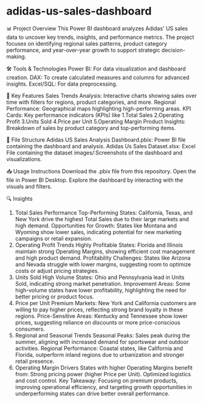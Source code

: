 # adidas-us-sales-dashboard
📊 Project Overview
This Power BI dashboard analyzes Adidas' US sales data to uncover key trends, insights, and performance metrics. The project focuses on identifying regional sales patterns, product category performance, and year-over-year growth to support strategic decision-making.


🛠 Tools & Technologies
Power BI: For data visualization and dashboard creation.
DAX: To create calculated measures and columns for advanced insights.
Excel/SQL: For data preprocessing.


🚀 Key Features
Sales Trends Analysis: Interactive charts showing sales over time with filters for regions, product categories, and more.
Regional Performance: Geographical maps highlighting high-performing areas.
KPI Cards: Key performance indicators (KPIs) like 
1.Total Sales
2.Operating Profit
3.Units Sold
4.Price per Unit
5.Operating Margin
Product Insights: Breakdown of sales by product category and top-performing items.


📂 File Structure
Adidas US Sales Analysis Dashboard.pbix: Power BI file containing the dashboard and analysis.
Adidas Us Sales Dataset.xlsx: Excel File containing the dataset
images/:Screenshots of the dashboard and visualizations.


📥 Usage Instructions
Download the .pbix file from this repository.
Open the file in Power BI Desktop.
Explore the dashboard by interacting with the visuals and filters.


🔍 Insights
1. Total Sales Performance
Top-Performing States: California, Texas, and New York drive the highest Total Sales due to their large markets and high demand.
Opportunities for Growth: States like Montana and Wyoming show lower sales, indicating potential for new marketing campaigns or retail expansion.
2. Operating Profit Trends
Highly Profitable States: Florida and Illinois maintain strong Operating Margins, showing efficient cost management and high product demand.
Profitability Challenges: States like Arizona and Nevada struggle with lower margins, suggesting room to optimize costs or adjust pricing strategies.
3. Units Sold
High Volume States: Ohio and Pennsylvania lead in Units Sold, indicating strong market penetration.
Improvement Areas: Some high-volume states have lower profitability, highlighting the need for better pricing or product focus.
4. Price per Unit
Premium Markets: New York and California customers are willing to pay higher prices, reflecting strong brand loyalty in these regions.
Price-Sensitive Areas: Kentucky and Tennessee show lower prices, suggesting reliance on discounts or more price-conscious consumers.
5. Regional and Seasonal Trends
Seasonal Peaks: Sales peak during the summer, aligning with increased demand for sportswear and outdoor activities.
Regional Performance: Coastal states, like California and Florida, outperform inland regions due to urbanization and stronger retail presence.
6. Operating Margin Drivers
States with higher Operating Margins benefit from:
Strong pricing power (higher Price per Unit).
Optimized logistics and cost control.
Key Takeaway: Focusing on premium products, improving operational efficiency, and targeting growth opportunities in underperforming states can drive better overall performance.
